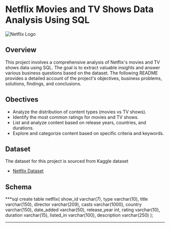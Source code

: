 # Netflix Movies and TV Shows Data Analysis Using SQL

![Netflix Logo](https://upload.wikimedia.org/wikipedia/commons/0/08/Netflix_2015_logo.svg)

## Overview

This project involves a comprehensive analysis of Netflix's movies and TV shows data using SQL. The goal is to extract valuable insights and answer various business questions based on the dataset. The following README provides a detailed account of the project's objectives, business problems, solutions, findings, and conclusions.

## Obectives

- Analyze the distribution of content types (movies vs TV shows).
- Identify the most common ratings for movies and TV shows.
- List and analyze content based on release years, countries, and durations.
- Explore and categorize content based on specific criteria and keywords.

## Dataset

The dataset for this project is sourced from Kaggle dataset
- [Netflix Dataset](https://www.kaggle.com/datasets/shivamb/netflix-shows?resource=download)

## Schema

***sql
create table netflix(
show_id varchar(7),
type varchar(10),
title varchar(150),
director varchar(209),
casts varchar(1000),
country varchar(150),
date_added varchar(50),
release_year int,
rating varchar(10),
duration varchar(15),
listed_in varchar(100),
description varchar(250)
);
***
